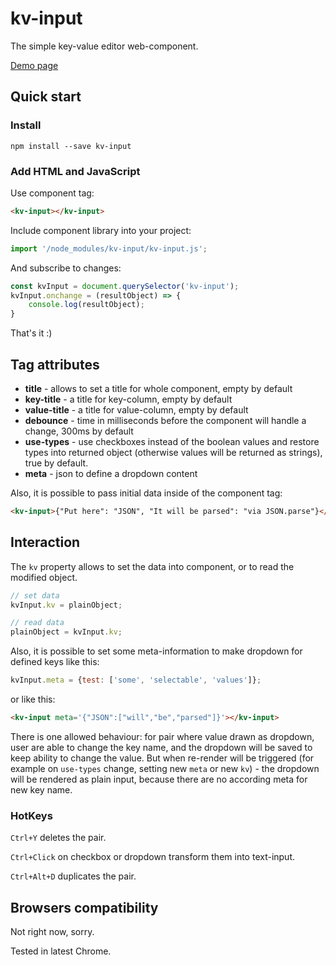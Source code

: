 # kv-input
The simple key-value editor web-component.

[Demo page](https://liksu.github.io/kv-input/)

## Quick start

### Install

```shell script
npm install --save kv-input
```

### Add HTML and JavaScript

Use component tag:

```html
<kv-input></kv-input>
```

Include component library into your project:

```js
import '/node_modules/kv-input/kv-input.js';
```

And subscribe to changes:

```js
const kvInput = document.querySelector('kv-input');
kvInput.onchange = (resultObject) => {
    console.log(resultObject);
} 
```

That's it :)

## Tag attributes

* **title** - allows to set a title for whole component, empty by default
* **key-title** - a title for key-column, empty by default
* **value-title** - a title for value-column, empty by default
* **debounce** - time in milliseconds before the component will handle a change, 300ms by default
* **use-types** - use checkboxes instead of the boolean values and restore types into returned object (otherwise values will be returned as strings), true by default.
* **meta** - json to define a dropdown content

Also, it is possible to pass initial data inside of the component tag:

```html
<kv-input>{"Put here": "JSON", "It will be parsed": "via JSON.parse"}</kv-input>
```

## Interaction

The `kv` property allows to set the data into component, or to read the modified object.

```js
// set data
kvInput.kv = plainObject;

// read data
plainObject = kvInput.kv;
```

Also, it is possible to set some meta-information to make dropdown for defined keys like this:

```js
kvInput.meta = {test: ['some', 'selectable', 'values']};
```

or like this:

```html
<kv-input meta='{"JSON":["will","be","parsed"]}'></kv-input>
```

There is one allowed behaviour: for pair where value drawn as dropdown, user are able to change the key name,
and the dropdown will be saved to keep ability to change the value.
But when re-render will be triggered (for example on `use-types` change, setting new `meta` or new `kv`) -
the dropdown will be rendered as plain input, because there are no according meta for new key name. 

### HotKeys

`Ctrl+Y` deletes the pair.

`Ctrl+Click` on checkbox or dropdown transform them into text-input.

`Ctrl+Alt+D` duplicates the pair.

## Browsers compatibility

Not right now, sorry.

Tested in latest Chrome. 
